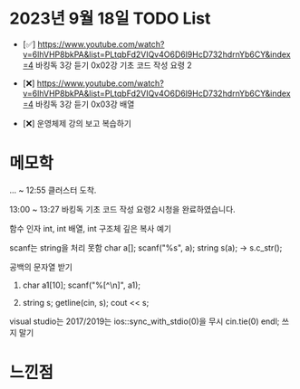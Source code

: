 # 2023년 9월 18일 TODO List
- [:white_check_mark:] https://www.youtube.com/watch?v=6lhVHP8bkPA&list=PLtqbFd2VIQv4O6D6l9HcD732hdrnYb6CY&index=4 바킹독 3강 듣기 0x02강 기초 코드 작성 요령 2

- [:x:] https://www.youtube.com/watch?v=6lhVHP8bkPA&list=PLtqbFd2VIQv4O6D6l9HcD732hdrnYb6CY&index=4 바킹독 3강 듣기 0x03강 배열

- [:x:] 운영체제 강의 보고 복습하기

# 메모학
...   ~ 12:55 클러스터 도착.

13:00 ~ 13:27 바킹독 기초 코드 작성 요령2 시청을 완료하였습니다.

함수 인자 int, int 배열, int 구조체
깊은 복사 예기

scanf는 string을 처리 못함
char a[];
scanf("%s", a);
string s(a);
-> s.c_str();

공백의 문자열 받기
1. char a1[10];
scanf("%[^\n]", a1);

2. string s;
getline(cin, s);
cout << s;

visual studio는 2017/2019는 ios::sync_with_stdio(0)을 무시
cin.tie(0)
endl; 쓰지 말기

# 느낀점